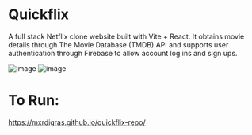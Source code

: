 # Quickflix

A full stack Netflix clone website built with Vite + React. It obtains movie details through The Movie Database (TMDB) API and supports user authentication through Firebase to allow account log ins and sign ups.

![image](https://github.com/user-attachments/assets/ace5bb8a-3f75-4f16-9a8f-e18a96ba2cd3)
![image](https://github.com/user-attachments/assets/79e9b460-faca-4098-953c-c0f719a19965)


# To Run:
https://mxrdigras.github.io/quickflix-repo/
